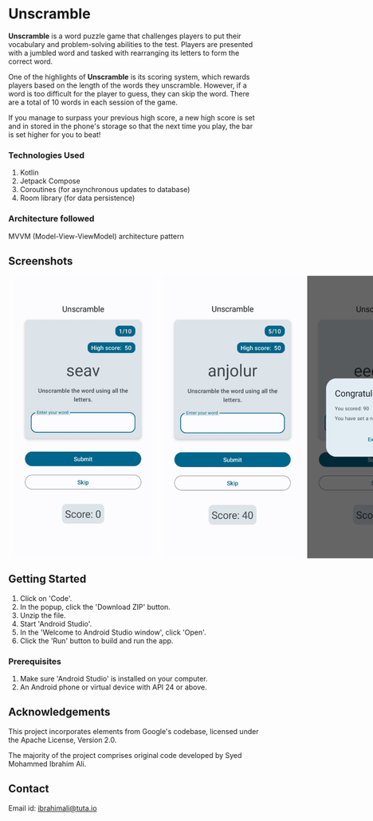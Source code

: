 # Unscramble

**Unscramble** is a word puzzle game that challenges players to put their vocabulary and problem-solving abilities to the test. Players are presented with a jumbled word and tasked with rearranging its letters to form the correct word. 

One of the highlights of **Unscramble** is its scoring system, which rewards players based on the length of the words they unscramble. However, if a word is too difficult for the player to guess, they can skip the word. There are a total of 10 words in each session of the game.

If you manage to surpass your previous high score, a new high score is set and in stored in the phone's storage
so that the next time you play, the bar is set higher for you to beat!



### Technologies Used

1. Kotlin
2. Jetpack Compose
3. Coroutines (for asynchronous updates to database)
4. Room library (for data persistence)

### Architecture followed
MVVM (Model-View-ViewModel) architecture pattern

## Screenshots
<div style="display: flex;">
    <img src="U1.jpeg" alt="Screenshot 1" width="280" hspace="10";">
    <img src="U2.jpeg" alt="Screenshot 2" width="280" hspace="10";">
    <img src="U3.jpeg" alt="Screenshot 4" width="280">
</div>


## Getting Started

1. Click on 'Code'. 
2. In the popup, click the 'Download ZIP' button.
3. Unzip the file.
4. Start 'Android Studio'.
5. In the 'Welcome to Android Studio window', click 'Open'.
6. Click the 'Run' button to build and run the app.

### Prerequisites
1. Make sure 'Android Studio' is installed on your computer.
2. An Android phone or virtual device with API 24 or above.


## Acknowledgements

This project incorporates elements from Google's codebase, 
licensed under the Apache License, Version 2.0. 

The majority of the project comprises original code developed by Syed Mohammed Ibrahim Ali.

## Contact

Email id: ibrahimali@tuta.io
